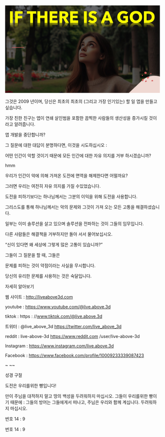 ![Video cover image](../cover.jpg "cover photo")

그것은 2009 년이며, 당신은 최초의 최초의 (그리고 가장 인기있는) 할 일 앱을 만들고 싶습니다.

가장 친한 친구는 앱이 연쇄 살인범을 포함한 끔찍한 사람들의 생산성을 증가시킬 것이라고 알려줍니다.

앱 개발을 중단합니까?

그 질문에 대한 대답이 분명하다면, 이것을 시도하십시오 :

어떤 인간이 악할 것이기 때문에 모든 인간에 대한 자유 의지를 거부 하시겠습니까?

hmm

우리가 인간이 악에 의해 가져온 도전에 면역을 해제한다면 어떨까요?

그러면 우리는 여전히 자유 의지를 가질 수있었습니다.

도전을 피하기보다는 하나님께서는 그분의 이익을 위해 도전을 사용합니다.

그리스도를 통해 하나님께서는 악의 문제와 그것이 가져 오는 모든 고통을 해결하셨습니다.

일부는 이미 솔루션을 살고 있으며 솔루션을 전파하는 것이 그들의 임무입니다.

다른 사람들은 해결책을 거부하지만 돌아 서서 물어보십시오.

“신이 있다면 왜 세상에 그렇게 많은 고통이 있습니까?”

그들이 그 질문을 할 때, 그들은

문제를 피하는 것이 약점이라는 사실을 무시합니다.

당신의 유리한 문제를 사용하는 것은 숙달입니다.

자세히 알아보기

웹 사이트 : http://liveabove3d.com

youtube : https://www.youtube.com/@live.above.3d

tiktok : https : //www.tiktok.com/@live.above.3d

트위터 : @live_above_3d https://twitter.com/live_above_3d

reddit : live-above-3d https://www.reddit.com /user/live-above-3d

Instagram : https://www.instagram.com/live.above.3d

Facebook : https://www.facebook.com/profile/10009233339087423

~ ~~

성경 구절

도전은 우리를위한 빵입니다!

만이 주님을 대적하지 말고 땅의 백성을 두려워하지 마십시오. 그들이 우리를위한 빵이기 때문에 : 그들의 방어는 그들에게서 떠나고, 주님은 우리와 함께 계십니다. 두려워하지 마십시오.

번호 14 : 9

번호 14 : 9
